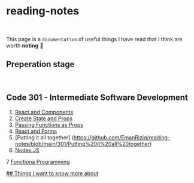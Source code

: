 # reading-notes
<br>

This page is a `documentation` of useful things I have read that I think are worth **noting**  	:floppy_disk:
<br>

## Preperation stage
<br>

## Code 301 - Intermediate Software Development
1. [React and Components](./301/React-Components.md)
2. [Create State and Props](./301/State-and-Props.md)
3. [Passing Functions as Props](./301/Passing%20Functions%20as%20Props.md)
4. [React and Forms](./301/ReactandForms.md)
5. [Putting it all together] (https://github.com/EmanRiziq/reading-notes/blob/main/301/Putting%20it%20all%20together)
6. [Nodes.JS](https://github.com/EmanRiziq/reading-notes/blob/main/301/NODE-JS.md)

7 [Functiona Programming](https://github.com/EmanRiziq/reading-notes/blob/main/301/Functional%20Programming.md)


 





[## Things I want to know more about](./Want2Know.md)
